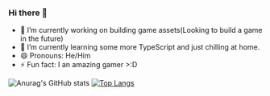 ### Hi there 👋

- 🔭 I’m currently working on building game assets(Looking to build a game in the future)
- 🌱 I’m currently learning some more TypeScript and just chilling at home.
- 😄 Pronouns: He/Him
- ⚡ Fun fact: I an amazing gamer >:D

![Anurag's GitHub stats](https://github-readme-stats.vercel.app/api?username=LiamTL&theme=aura-dark&show_icons=true)     [![Top Langs](https://github-readme-stats.vercel.app/api/top-langs/?username=LiamTL&theme=aura-dark&layout=compact)](https://github.com/anuraghazra/github-readme-stats)
